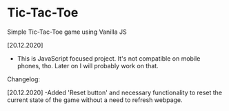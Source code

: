 # Tic-Tac-Toe
Simple Tic-Tac-Toe game using Vanilla JS

[20.12.2020]
- This is JavaScript focused project. It's not compatible on mobile phones, tho. 
Later on I will probably work on that.

Changelog:

[20.12.2020]
-Added 'Reset button' and necessary functionality to
reset the current state of the game without a need to 
refresh webpage.
